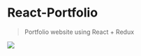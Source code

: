 # React-Portfolio

 > Portfolio website using React + Redux
 
 <img src="https://github.com/Cougargriff/React-Portfolio/blob/master/screenshot.png" > 
